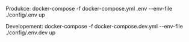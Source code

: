 Produkce:
docker-compose -f docker-compose.yml .env --env-file ./config/.env up

Developement:
docker-compose -f docker-compose.dev.yml --env-file ./config/.env.dev up

